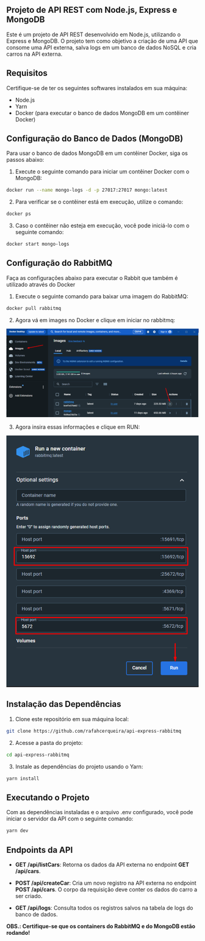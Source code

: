 ## Projeto de API REST com Node.js, Express e MongoDB

Este é um projeto de API REST desenvolvido em Node.js, utilizando o Express e MongoDB. O projeto tem como objetivo a criação de uma API que consome uma API externa, salva logs em um banco de dados NoSQL e cria carros na API externa.

## Requisitos

Certifique-se de ter os seguintes softwares instalados em sua máquina:

- Node.js
- Yarn
- Docker (para executar o banco de dados MongoDB em um contêiner Docker)

## Configuração do Banco de Dados (MongoDB)

Para usar o banco de dados MongoDB em um contêiner Docker, siga os passos abaixo:

1. Execute o seguinte comando para iniciar um contêiner Docker com o MongoDB:

```bash
docker run --name mongo-logs -d -p 27017:27017 mongo:latest
```

2. Para verificar se o contêiner está em execução, utilize o comando:

```bash
docker ps
```

3. Caso o contêiner não esteja em execução, você pode iniciá-lo com o seguinte comando:

```bash
docker start mongo-logs
```

## Configuração do RabbitMQ

Faça as configurações abaixo para executar o Rabbit que também é utilizado através do Docker

1. Execute o seguinte comando para baixar uma imagem do RabbitMQ:

```bash
docker pull rabbitmq
```

2. Agora vá em images no Docker e clique em iniciar no rabbitmq:

![Alt text](/img/image.png)

3. Agora insira essas informações e clique em RUN:

![Alt text](/img/image-1.png)

## Instalação das Dependências

1. Clone este repositório em sua máquina local:

```bash
git clone https://github.com/rafahcerqueira/api-express-rabbitmq
```

2. Acesse a pasta do projeto:

```bash
cd api-express-rabbitmq
```

3. Instale as dependências do projeto usando o Yarn:

```bash
yarn install
```

## Executando o Projeto

Com as dependências instaladas e o arquivo .env configurado, você pode iniciar o servidor da API com o seguinte comando:

```bash
yarn dev
```

## Endpoints da API

- **GET /api/listCars**: Retorna os dados da API externa no endpoint **GET /api/cars**.

- **POST /api/createCar**: Cria um novo registro na API externa no endpoint **POST /api/cars**. O corpo da requisição deve conter os dados do carro a ser criado.

- **GET /api/logs**: Consulta todos os registros salvos na tabela de logs do banco de dados.

**OBS.: Certifique-se que os containers do RabbitMQ e do MongoDB estão rodando!**
